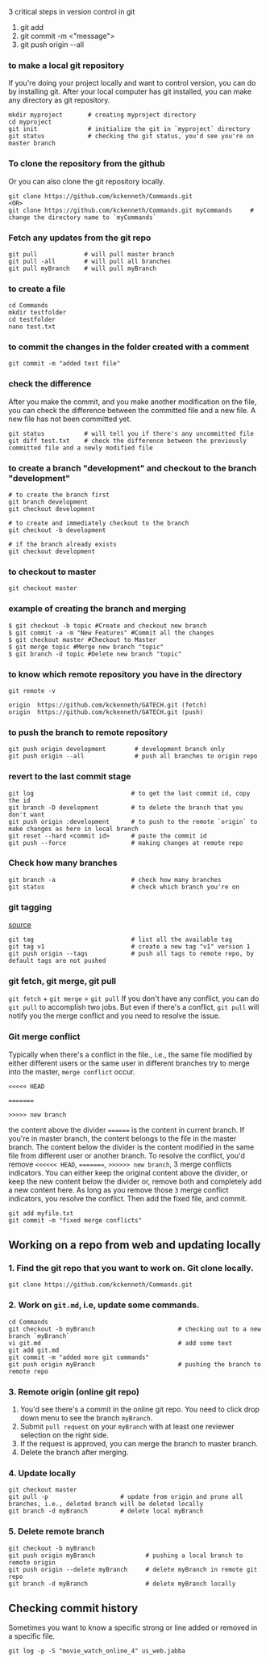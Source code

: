 3 critical steps in version control in git

1. git add <file name>
2. git commit -m <"message">
3. git push origin --all
 
### to make a local git repository
If you're doing your project locally and want to control version, you can do by installing git. After your local computer has git installed, you can make any directory as git repository. 
```
mkdir myproject       # creating myproject directory
cd myproject
git init              # initialize the git in `myproject` directory
git status            # checking the git status, you'd see you're on master branch
```

### To clone the repository from the github 
Or you can also clone the git repository locally. 
```
git clone https://github.com/kckenneth/Commands.git
<OR>
git clone https://github.com/kckenneth/Commands.git myCommands     # change the directory name to `myCommands`
```

### Fetch any updates from the git repo
 
```
git pull             # will pull master branch
git pull -all        # will pull all branches
git pull myBranch    # will pull myBranch
```
 
### to create a file 
```
cd Commands
mkdir testfolder
cd testfolder
nano test.txt
```

### to commit the changes in the folder created with a comment
```
git commit -m "added test file"
```

### check the difference
After you make the commit, and you make another modification on the file, you can check the difference between the committed file and a new file. A new file has not been committed yet. 
```
git status           # will tell you if there's any uncommitted file
git diff test.txt    # check the difference between the previously committed file and a newly modified file
```

### to create a branch "development" and checkout to the branch "development"
```
# to create the branch first
git branch development 
git checkout development

# to create and immediately checkout to the branch
git checkout -b development

# if the branch already exists
git checkout development  
```

### to checkout to master
```
git checkout master
```

### example of creating the branch and merging
```
$ git checkout -b topic #Create and checkout new branch
$ git commit -a -m "New Features" #Commit all the changes
$ git checkout master #Checkout to Master
$ git merge topic #Merge new branch "topic"
$ git branch -d topic #Delete new branch "topic"
```

### to know which remote repository you have in the directory
```
git remote -v

origin	https://github.com/kckenneth/GATECH.git (fetch)
origin	https://github.com/kckenneth/GATECH.git (push)
```

### to push the branch to remote repository
```
git push origin development        # development branch only
git push origin --all              # push all branches to origin repo
```

### revert to the last commit stage
```
git log                           # to get the last commit id, copy the id
git branch -D development         # to delete the branch that you don't want
git push origin :development      # to push to the remote `origin` to make changes as here in local branch
git reset --hard <commit id>      # paste the commit id 
git push --force                  # making changes at remote repo
```

### Check how many branches
```
git branch -a                     # check how many branches
git status                        # check which branch you're on
```

### git tagging 
<a href=https://git-scm.com/book/en/v2/Git-Basics-Tagging>source</a>
```
git tag                           # list all the available tag
git tag v1                        # create a new tag "v1" version 1
git push origin --tags            # push all tags to remote repo, by default tags are not pushed
```

### git fetch, git merge, git pull
`git fetch` + `git merge` = `git pull` 
If you don't have any conflict, you can do `git pull` to accomplish two jobs. But even if there's a conflict, `git pull` will notify you the merge conflict and you need to resolve the issue. 

### Git merge conflict
Typically when there's a conflict in the file., i.e., the same file modified by either different users or the same user in different branches try to merge into the master, `merge conflict` occur. 
```
<<<<< HEAD

=======

>>>>> new branch 
````
the content above the divider `======` is the content in current branch. If you're in master branch, the content belongs to the file in the master branch. The content below the divider is the content modified in the same file from different user or another branch. To resolve the conflict, you'd remove `<<<<<< HEAD`, `=======`, `>>>>>> new branch`, 3 merge conflicts indicators. You can either keep the original content above the divider, or keep the new content below the divider or, remove both and completely add a new content here. As long as you remove those `3` merge conflict indicators, you resolve the conflict. Then add the fixed file, and commit. 
```
git add myfile.txt
git commit -m "fixed merge conflicts"
```

## Working on a repo from web and updating locally
 
### 1. Find the git repo that you want to work on. Git clone locally. 
```
git clone https://github.com/kckenneth/Commands.git
``` 

### 2. Work on `git.md`, i.e, update some commands. 
```
cd Commands
git checkout -b myBranch                       # checking out to a new branch `myBranch`
vi git.md                                      # add some text 
git add git.md
git commit -m "added more git commands"
git push origin myBranch                       # pushing the branch to remote repo 
```
 
### 3. Remote origin (online git repo)
1. You'd see there's a commit in the online git repo. You need to click drop down menu to see the branch `myBranch`.  
2. Submit `pull request` on your `myBranch` with at least one reviewer selection on the right side.  
3. If the request is approved, you can merge the branch to master branch.  
4. Delete the branch after merging.  

### 4. Update locally 
```
git checkout master 
git pull -p                    # update from origin and prune all branches, i.e., deleted branch will be deleted locally 
git branch -d myBranch         # delete local myBranch 
```
 
### 5. Delete remote branch 
```
git checkout -b myBranch 
git push origin myBranch              # pushing a local branch to remote origin
git push origin --delete myBranch     # delete myBranch in remote git repo 
git branch -d myBranch                # delete myBranch locally 
```

## Checking commit history 
 
 Sometimes you want to know a specific strong or line added or removed in a specific file. 
 
 ```
 git log -p -S "movie_watch_online_4" us_web.jabba
 ```
 
 


